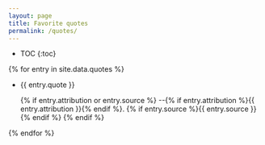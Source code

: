 ```yaml
---
layout: page
title: Favorite quotes
permalink: /quotes/
---
```


* TOC
{:toc}

{% for entry in site.data.quotes %}
- {{ entry.quote }}

  {% if entry.attribution or entry.source %}
  --{% if entry.attribution %}{{ entry.attribution }}{% endif %}. {% if entry.source %}{{ entry.source }}{% endif %}
  {% endif %}

{% endfor %}
